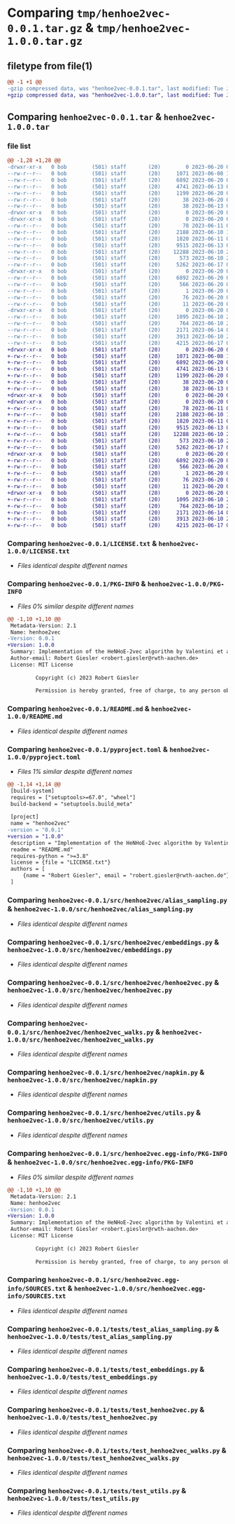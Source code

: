 # Comparing `tmp/henhoe2vec-0.0.1.tar.gz` & `tmp/henhoe2vec-1.0.0.tar.gz`

## filetype from file(1)

```diff
@@ -1 +1 @@
-gzip compressed data, was "henhoe2vec-0.0.1.tar", last modified: Tue Jun 20 08:08:18 2023, max compression
+gzip compressed data, was "henhoe2vec-1.0.0.tar", last modified: Tue Jun 20 08:11:48 2023, max compression
```

## Comparing `henhoe2vec-0.0.1.tar` & `henhoe2vec-1.0.0.tar`

### file list

```diff
@@ -1,28 +1,28 @@
-drwxr-xr-x   0 bob        (501) staff       (20)        0 2023-06-20 08:08:18.638977 henhoe2vec-0.0.1/
--rw-r--r--   0 bob        (501) staff       (20)     1071 2023-06-08 16:39:49.000000 henhoe2vec-0.0.1/LICENSE.txt
--rw-r--r--   0 bob        (501) staff       (20)     6892 2023-06-20 08:08:18.638815 henhoe2vec-0.0.1/PKG-INFO
--rw-r--r--   0 bob        (501) staff       (20)     4741 2023-06-13 09:45:20.000000 henhoe2vec-0.0.1/README.md
--rw-r--r--   0 bob        (501) staff       (20)     1199 2023-06-20 08:07:51.000000 henhoe2vec-0.0.1/pyproject.toml
--rw-r--r--   0 bob        (501) staff       (20)       38 2023-06-20 08:08:18.639022 henhoe2vec-0.0.1/setup.cfg
--rw-r--r--   0 bob        (501) staff       (20)       38 2023-06-13 07:41:13.000000 henhoe2vec-0.0.1/setup.py
-drwxr-xr-x   0 bob        (501) staff       (20)        0 2023-06-20 08:08:18.634440 henhoe2vec-0.0.1/src/
-drwxr-xr-x   0 bob        (501) staff       (20)        0 2023-06-20 08:08:18.636026 henhoe2vec-0.0.1/src/henhoe2vec/
--rw-r--r--   0 bob        (501) staff       (20)       78 2023-06-11 08:46:34.000000 henhoe2vec-0.0.1/src/henhoe2vec/__init__.py
--rw-r--r--   0 bob        (501) staff       (20)     2188 2023-06-10 19:24:50.000000 henhoe2vec-0.0.1/src/henhoe2vec/alias_sampling.py
--rw-r--r--   0 bob        (501) staff       (20)     1820 2023-06-11 08:32:37.000000 henhoe2vec-0.0.1/src/henhoe2vec/embeddings.py
--rw-r--r--   0 bob        (501) staff       (20)     9515 2023-06-13 08:03:06.000000 henhoe2vec-0.0.1/src/henhoe2vec/henhoe2vec.py
--rw-r--r--   0 bob        (501) staff       (20)    12288 2023-06-10 22:17:49.000000 henhoe2vec-0.0.1/src/henhoe2vec/henhoe2vec_walks.py
--rw-r--r--   0 bob        (501) staff       (20)      573 2023-06-10 21:52:42.000000 henhoe2vec-0.0.1/src/henhoe2vec/napkin.py
--rw-r--r--   0 bob        (501) staff       (20)     5262 2023-06-17 08:10:10.000000 henhoe2vec-0.0.1/src/henhoe2vec/utils.py
-drwxr-xr-x   0 bob        (501) staff       (20)        0 2023-06-20 08:08:18.636679 henhoe2vec-0.0.1/src/henhoe2vec.egg-info/
--rw-r--r--   0 bob        (501) staff       (20)     6892 2023-06-20 08:08:18.000000 henhoe2vec-0.0.1/src/henhoe2vec.egg-info/PKG-INFO
--rw-r--r--   0 bob        (501) staff       (20)      566 2023-06-20 08:08:18.000000 henhoe2vec-0.0.1/src/henhoe2vec.egg-info/SOURCES.txt
--rw-r--r--   0 bob        (501) staff       (20)        1 2023-06-20 08:08:18.000000 henhoe2vec-0.0.1/src/henhoe2vec.egg-info/dependency_links.txt
--rw-r--r--   0 bob        (501) staff       (20)       76 2023-06-20 08:08:18.000000 henhoe2vec-0.0.1/src/henhoe2vec.egg-info/requires.txt
--rw-r--r--   0 bob        (501) staff       (20)       11 2023-06-20 08:08:18.000000 henhoe2vec-0.0.1/src/henhoe2vec.egg-info/top_level.txt
-drwxr-xr-x   0 bob        (501) staff       (20)        0 2023-06-20 08:08:18.638439 henhoe2vec-0.0.1/tests/
--rw-r--r--   0 bob        (501) staff       (20)     1095 2023-06-10 22:18:24.000000 henhoe2vec-0.0.1/tests/test_alias_sampling.py
--rw-r--r--   0 bob        (501) staff       (20)      764 2023-06-10 22:18:24.000000 henhoe2vec-0.0.1/tests/test_embeddings.py
--rw-r--r--   0 bob        (501) staff       (20)     2171 2023-06-14 09:26:45.000000 henhoe2vec-0.0.1/tests/test_henhoe2vec.py
--rw-r--r--   0 bob        (501) staff       (20)     3913 2023-06-10 22:18:24.000000 henhoe2vec-0.0.1/tests/test_henhoe2vec_walks.py
--rw-r--r--   0 bob        (501) staff       (20)     4215 2023-06-17 08:08:24.000000 henhoe2vec-0.0.1/tests/test_utils.py
+drwxr-xr-x   0 bob        (501) staff       (20)        0 2023-06-20 08:11:48.688804 henhoe2vec-1.0.0/
+-rw-r--r--   0 bob        (501) staff       (20)     1071 2023-06-08 16:39:49.000000 henhoe2vec-1.0.0/LICENSE.txt
+-rw-r--r--   0 bob        (501) staff       (20)     6892 2023-06-20 08:11:48.688666 henhoe2vec-1.0.0/PKG-INFO
+-rw-r--r--   0 bob        (501) staff       (20)     4741 2023-06-13 09:45:20.000000 henhoe2vec-1.0.0/README.md
+-rw-r--r--   0 bob        (501) staff       (20)     1199 2023-06-20 08:11:39.000000 henhoe2vec-1.0.0/pyproject.toml
+-rw-r--r--   0 bob        (501) staff       (20)       38 2023-06-20 08:11:48.688850 henhoe2vec-1.0.0/setup.cfg
+-rw-r--r--   0 bob        (501) staff       (20)       38 2023-06-13 07:41:13.000000 henhoe2vec-1.0.0/setup.py
+drwxr-xr-x   0 bob        (501) staff       (20)        0 2023-06-20 08:11:48.685393 henhoe2vec-1.0.0/src/
+drwxr-xr-x   0 bob        (501) staff       (20)        0 2023-06-20 08:11:48.686903 henhoe2vec-1.0.0/src/henhoe2vec/
+-rw-r--r--   0 bob        (501) staff       (20)       78 2023-06-11 08:46:34.000000 henhoe2vec-1.0.0/src/henhoe2vec/__init__.py
+-rw-r--r--   0 bob        (501) staff       (20)     2188 2023-06-10 19:24:50.000000 henhoe2vec-1.0.0/src/henhoe2vec/alias_sampling.py
+-rw-r--r--   0 bob        (501) staff       (20)     1820 2023-06-11 08:32:37.000000 henhoe2vec-1.0.0/src/henhoe2vec/embeddings.py
+-rw-r--r--   0 bob        (501) staff       (20)     9515 2023-06-13 08:03:06.000000 henhoe2vec-1.0.0/src/henhoe2vec/henhoe2vec.py
+-rw-r--r--   0 bob        (501) staff       (20)    12288 2023-06-10 22:17:49.000000 henhoe2vec-1.0.0/src/henhoe2vec/henhoe2vec_walks.py
+-rw-r--r--   0 bob        (501) staff       (20)      573 2023-06-10 21:52:42.000000 henhoe2vec-1.0.0/src/henhoe2vec/napkin.py
+-rw-r--r--   0 bob        (501) staff       (20)     5262 2023-06-17 08:10:10.000000 henhoe2vec-1.0.0/src/henhoe2vec/utils.py
+drwxr-xr-x   0 bob        (501) staff       (20)        0 2023-06-20 08:11:48.687690 henhoe2vec-1.0.0/src/henhoe2vec.egg-info/
+-rw-r--r--   0 bob        (501) staff       (20)     6892 2023-06-20 08:11:48.000000 henhoe2vec-1.0.0/src/henhoe2vec.egg-info/PKG-INFO
+-rw-r--r--   0 bob        (501) staff       (20)      566 2023-06-20 08:11:48.000000 henhoe2vec-1.0.0/src/henhoe2vec.egg-info/SOURCES.txt
+-rw-r--r--   0 bob        (501) staff       (20)        1 2023-06-20 08:11:48.000000 henhoe2vec-1.0.0/src/henhoe2vec.egg-info/dependency_links.txt
+-rw-r--r--   0 bob        (501) staff       (20)       76 2023-06-20 08:11:48.000000 henhoe2vec-1.0.0/src/henhoe2vec.egg-info/requires.txt
+-rw-r--r--   0 bob        (501) staff       (20)       11 2023-06-20 08:11:48.000000 henhoe2vec-1.0.0/src/henhoe2vec.egg-info/top_level.txt
+drwxr-xr-x   0 bob        (501) staff       (20)        0 2023-06-20 08:11:48.688421 henhoe2vec-1.0.0/tests/
+-rw-r--r--   0 bob        (501) staff       (20)     1095 2023-06-10 22:18:24.000000 henhoe2vec-1.0.0/tests/test_alias_sampling.py
+-rw-r--r--   0 bob        (501) staff       (20)      764 2023-06-10 22:18:24.000000 henhoe2vec-1.0.0/tests/test_embeddings.py
+-rw-r--r--   0 bob        (501) staff       (20)     2171 2023-06-14 09:26:45.000000 henhoe2vec-1.0.0/tests/test_henhoe2vec.py
+-rw-r--r--   0 bob        (501) staff       (20)     3913 2023-06-10 22:18:24.000000 henhoe2vec-1.0.0/tests/test_henhoe2vec_walks.py
+-rw-r--r--   0 bob        (501) staff       (20)     4215 2023-06-17 08:08:24.000000 henhoe2vec-1.0.0/tests/test_utils.py
```

### Comparing `henhoe2vec-0.0.1/LICENSE.txt` & `henhoe2vec-1.0.0/LICENSE.txt`

 * *Files identical despite different names*

### Comparing `henhoe2vec-0.0.1/PKG-INFO` & `henhoe2vec-1.0.0/PKG-INFO`

 * *Files 0% similar despite different names*

```diff
@@ -1,10 +1,10 @@
 Metadata-Version: 2.1
 Name: henhoe2vec
-Version: 0.0.1
+Version: 1.0.0
 Summary: Implementation of the HeNHoE-2vec algorithm by Valentini et al. (2021).
 Author-email: Robert Giesler <robert.giesler@rwth-aachen.de>
 License: MIT License
         
         Copyright (c) 2023 Robert Giesler
         
         Permission is hereby granted, free of charge, to any person obtaining a copy
```

### Comparing `henhoe2vec-0.0.1/README.md` & `henhoe2vec-1.0.0/README.md`

 * *Files identical despite different names*

### Comparing `henhoe2vec-0.0.1/pyproject.toml` & `henhoe2vec-1.0.0/pyproject.toml`

 * *Files 1% similar despite different names*

```diff
@@ -1,14 +1,14 @@
 [build-system]
 requires = ["setuptools>=67.0", "wheel"]
 build-backend = "setuptools.build_meta"
 
 [project]
 name = "henhoe2vec"
-version = "0.0.1"
+version = "1.0.0"
 description = "Implementation of the HeNHoE-2vec algorithm by Valentini et al. (2021)."
 readme = "README.md"
 requires-python = ">=3.8"
 license = {file = "LICENSE.txt"}
 authors = [
     {name = "Robert Giesler", email = "robert.giesler@rwth-aachen.de"}
 ]
```

### Comparing `henhoe2vec-0.0.1/src/henhoe2vec/alias_sampling.py` & `henhoe2vec-1.0.0/src/henhoe2vec/alias_sampling.py`

 * *Files identical despite different names*

### Comparing `henhoe2vec-0.0.1/src/henhoe2vec/embeddings.py` & `henhoe2vec-1.0.0/src/henhoe2vec/embeddings.py`

 * *Files identical despite different names*

### Comparing `henhoe2vec-0.0.1/src/henhoe2vec/henhoe2vec.py` & `henhoe2vec-1.0.0/src/henhoe2vec/henhoe2vec.py`

 * *Files identical despite different names*

### Comparing `henhoe2vec-0.0.1/src/henhoe2vec/henhoe2vec_walks.py` & `henhoe2vec-1.0.0/src/henhoe2vec/henhoe2vec_walks.py`

 * *Files identical despite different names*

### Comparing `henhoe2vec-0.0.1/src/henhoe2vec/napkin.py` & `henhoe2vec-1.0.0/src/henhoe2vec/napkin.py`

 * *Files identical despite different names*

### Comparing `henhoe2vec-0.0.1/src/henhoe2vec/utils.py` & `henhoe2vec-1.0.0/src/henhoe2vec/utils.py`

 * *Files identical despite different names*

### Comparing `henhoe2vec-0.0.1/src/henhoe2vec.egg-info/PKG-INFO` & `henhoe2vec-1.0.0/src/henhoe2vec.egg-info/PKG-INFO`

 * *Files 0% similar despite different names*

```diff
@@ -1,10 +1,10 @@
 Metadata-Version: 2.1
 Name: henhoe2vec
-Version: 0.0.1
+Version: 1.0.0
 Summary: Implementation of the HeNHoE-2vec algorithm by Valentini et al. (2021).
 Author-email: Robert Giesler <robert.giesler@rwth-aachen.de>
 License: MIT License
         
         Copyright (c) 2023 Robert Giesler
         
         Permission is hereby granted, free of charge, to any person obtaining a copy
```

### Comparing `henhoe2vec-0.0.1/src/henhoe2vec.egg-info/SOURCES.txt` & `henhoe2vec-1.0.0/src/henhoe2vec.egg-info/SOURCES.txt`

 * *Files identical despite different names*

### Comparing `henhoe2vec-0.0.1/tests/test_alias_sampling.py` & `henhoe2vec-1.0.0/tests/test_alias_sampling.py`

 * *Files identical despite different names*

### Comparing `henhoe2vec-0.0.1/tests/test_embeddings.py` & `henhoe2vec-1.0.0/tests/test_embeddings.py`

 * *Files identical despite different names*

### Comparing `henhoe2vec-0.0.1/tests/test_henhoe2vec.py` & `henhoe2vec-1.0.0/tests/test_henhoe2vec.py`

 * *Files identical despite different names*

### Comparing `henhoe2vec-0.0.1/tests/test_henhoe2vec_walks.py` & `henhoe2vec-1.0.0/tests/test_henhoe2vec_walks.py`

 * *Files identical despite different names*

### Comparing `henhoe2vec-0.0.1/tests/test_utils.py` & `henhoe2vec-1.0.0/tests/test_utils.py`

 * *Files identical despite different names*

